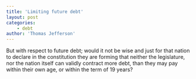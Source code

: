 ```yaml
---
title: 'Limiting future debt'
layout: post
categories:
    - debt
author: 'Thomas Jefferson'
---
```


But with respect to future debt; would it not be wise and just for that nation to declare in the constitution they are forming that neither the legislature, nor the nation itself can validly contract more debt, than they may pay within their own age, or within the term of 19 years?